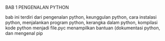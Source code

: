 BAB 1  PENGENALAN PYTHON

bab ini terdiri dari 
pengenalan python, 
keunggulan python, 
cara instalasi python, 
menjalankan program python, 
kerangka dalam python,
kompilasi kode python menjadi file.pyc
menampilkan bantuan (dokumentasi python, dan
mengenal pip
